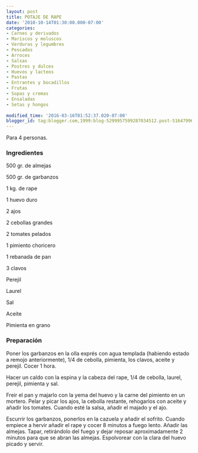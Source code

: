 ```yaml
---
layout: post
title: POTAJE DE RAPE
date: '2010-10-14T01:30:00.000-07:00'
categories:
- Carnes y derivados
- Mariscos y moluscos
- Verduras y legumbres
- Pescados
- Arroces
- Salsas
- Postres y dulces
- Huevos y lacteos
- Pastas
- Entrantes y bocadillos
- Frutas
- Sopas y cremas
- Ensaladas
- Setas y hongos
 
modified_time: '2016-03-16T01:52:37.020-07:00'
blogger_id: tag:blogger.com,1999:blog-5299957599287034512.post-516479962484386415
---
```


Para 4 personas.

<h3>Ingredientes</h3>

500 gr. de almejas

500 gr. de garbanzos

1 kg. de rape

1 huevo duro

2 ajos

2 cebollas grandes

2 tomates pelados

1 pimiento choricero

1 rebanada de pan

3 clavos

Perejil

Laurel

Sal

Aceite

Pimienta en grano

<h3>Preparación</h3>

Poner los garbanzos en la olla exprés con agua templada (habiendo estado a remojo anteriormente), 1/4 de cebolla, pimienta, los clavos, aceite y perejil. Cocer 1 hora.

Hacer un caldo con la espina y la cabeza del rape, 1/4 de cebolla, laurel, perejil, pimienta y sal.

Freir el pan y majarlo con la yema del huevo y la carne del pimiento en un mortero. Pelar y picar los ajos, la cebolla restante, rehogarlos con aceite y añadir los tomates. Cuando esté la salsa, añadir el majado y el ajo.

Escurrir los garbanzos, ponerlos en la cazuela y añadir el sofrito. Cuando empiece a hervir añadir el rape y cocer 8 minutos a fuego lento. Añadir las almejas. Tapar, retirándolo del fuego y dejar reposar aproximadamente 2 minutos para que se abran las almejas. Espolvorear con la clara del huevo picado y servir.

